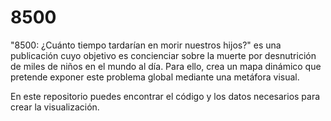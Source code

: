 # 8500
"8500: ¿Cuánto tiempo tardarían en morir nuestros hijos?" es una publicación cuyo objetivo es concienciar sobre la muerte por desnutrición de miles de niños en el mundo al día. Para ello, crea un mapa dinámico que pretende exponer este problema global mediante una metáfora visual. 

En este repositorio puedes encontrar el código y los datos necesarios para crear la visualización.
